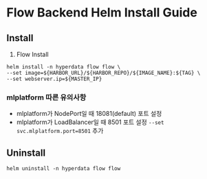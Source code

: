 # Flow Backend Helm Install Guide

## Install

1. Flow Install

```
helm install -n hyperdata flow flow \
--set image=${HARBOR_URL}/${HARBOR_REPO}/${IMAGE_NAME}:${TAG} \
--set webserver.ip=${MASTER_IP}

```

### mlplatform 따른 유의사항
- mlplatform가 NodePort일 때 18081(default) 포트 설정
- mlplatform가 LoadBalancer일 때 8501 포트 설정
  `--set svc.mlplatform.port=8501` 추가

## Uninstall

```
helm uninstall -n hyperdata flow flow
```
